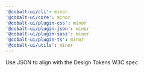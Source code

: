 ```yaml
---
'@cobalt-ui/cli': minor
'@cobalt-ui/core': minor
'@cobalt-ui/plugin-css': minor
'@cobalt-ui/plugin-json': minor
'@cobalt-ui/plugin-sass': minor
'@cobalt-ui/plugin-ts': minor
'@cobalt-ui/utils': minor
---
```


Use JSON to align with the Design Tokens W3C spec
